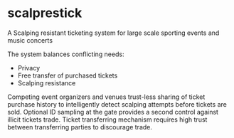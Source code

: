 # scalprestick
A Scalping resistant ticketing system for large scale sporting events and music concerts

The system balances conflicting needs:
* Privacy
* Free transfer of purchased tickets
* Scalping resistance

Competing event organizers and venues trust-less sharing of ticket purchase history to intelligently detect scalping attempts before tickets are sold. Optional ID sampling at the gate provides a second control against illicit tickets trade. Ticket transferring mechanism requires high trust between transferring parties to discourage trade.
